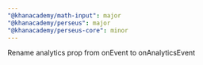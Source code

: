 ```yaml
---
"@khanacademy/math-input": major
"@khanacademy/perseus": major
"@khanacademy/perseus-core": minor
---
```


Rename analytics prop from onEvent to onAnalyticsEvent
